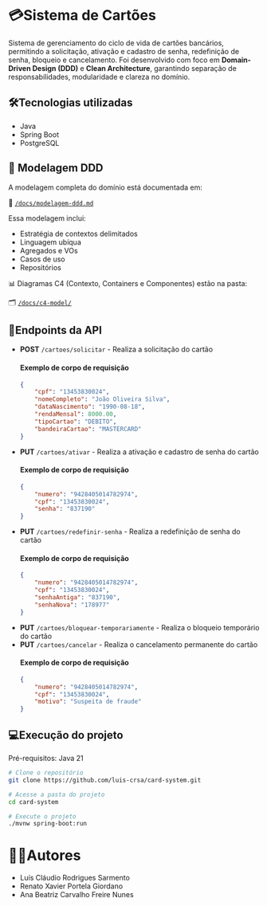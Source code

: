 # 💳Sistema de Cartões
Sistema de gerenciamento do ciclo de vida de cartões bancários, permitindo a solicitação, ativação e cadastro de senha, redefinição de senha, bloqueio e cancelamento. Foi desenvolvido com foco em **Domain-Driven Design (DDD)** e **Clean Architecture**, garantindo separação de responsabilidades, modularidade e clareza no domínio.

## 🛠️Tecnologias utilizadas
- Java
- Spring Boot
- PostgreSQL

## 🧠 Modelagem DDD

A modelagem completa do domínio está documentada em:

📄 [`/docs/modelagem-ddd.md`](./docs/modelagem-ddd.md)

Essa modelagem inclui:
- Estratégia de contextos delimitados
- Linguagem ubíqua
- Agregados e VOs
- Casos de uso
- Repositórios

📊 Diagramas C4 (Contexto, Containers e Componentes) estão na pasta:

🗂️ [`/docs/c4-model/`](./docs/c4-model/)

## 📍Endpoints da API

- **POST** `/cartoes/solicitar` - Realiza a solicitação do cartão
    #### Exemplo de corpo de requisição
    ```json
    {
        "cpf": "13453830024",
        "nomeCompleto": "João Oliveira Silva",
        "dataNascimento": "1990-08-18",
        "rendaMensal": 8000.00,
        "tipoCartao": "DEBITO",
        "bandeiraCartao": "MASTERCARD"
    }
    ```
- **PUT** `/cartoes/ativar` - Realiza a ativação e cadastro de senha do cartão
    #### Exemplo de corpo de requisição
    ```json
    {
        "numero": "9428405014782974",
        "cpf": "13453830024",
        "senha": "837190"
    }
    ```
- **PUT** `/cartoes/redefinir-senha` - Realiza a redefinição de senha do cartão
  #### Exemplo de corpo de requisição
    ```json
    {
        "numero": "9428405014782974",
        "cpf": "13453830024",
        "senhaAntiga": "837190",
        "senhaNova": "178977"
    }
    ```
- **PUT** `/cartoes/bloquear-temporariamente` - Realiza o bloqueio temporário do cartão
- **PUT** `/cartoes/cancelar` - Realiza o cancelamento permanente do cartão
  #### Exemplo de corpo de requisição
    ```json
    {
        "numero": "9428405014782974",
        "cpf": "13453830024",
        "motivo": "Suspeita de fraude"
    }
    ```

## 💻Execução do projeto
Pré-requisitos: Java 21
```bash
# Clone o repositório
git clone https://github.com/luis-crsa/card-system.git

# Acesse a pasta do projeto
cd card-system

# Execute o projeto
./mvnw spring-boot:run
```

# 👨‍💻Autores
- Luís Cláudio Rodrigues Sarmento
- Renato Xavier Portela Giordano
- Ana Beatriz Carvalho Freire Nunes
